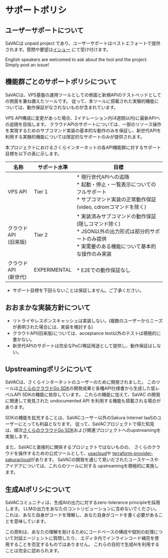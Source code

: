 # サポートポリシ

## ユーザーサポートについて

SaVACは unpaid project であり、ユーザーサポートはベストエフォートで提供されます。質問や要望は[イシュー](https://github.com/g1eng/savac/issues)
にて受け付けます。

English speakers are welcomed to ask about the tool and the project. Simply post an issue!

## 機能群ごとのサポートポリシについて

SaVACは、VPS基盤の運用ツールとしての側面と新規APIのテストベッドとしての側面を兼ね備えたツールです。
従って、本ツールに搭載された実験的機能については、動作保証がなされないものが含まれています。

VPS API構成に変更があった場合、2イテレーション内(4週間以内)に最新APIへの追随を目指します。
クラウドAPIのサポートについては、一部のリソース操作を実現するためのサブコマンド実装の基本的な動作のみを保証し、新世代APIを利用する実験的機能については限定的なサポートのみが提供されます。

本プロジェクトにおけるさくらインターネットの各API機能群に対するサポート目標を以下の表に示します。

| 名称                  | サポート水準       | 目標                                                                                            |
|---------------------|--------------|-----------------------------------------------------------------------------------------------|
| VPS API             | Tier 1       | * 現行世代APIへの追随 <br/>* 起動・停止・一覧表示についてのフルサポート<br/>* サブコマンド実装の正常動作保証 <br/>  (video, cdromコマンドを除く) |
| クラウドAPI <br/> (旧来版) | Tier 2       | * 実装済みサブコマンドの動作保証(隠しコマンド除く)<br/> * JSON以外の出力形式は部分的サポートのみ提供 <br/> * 実需要のある機能について基本的な操作のみ実装     |
| クラウドAPI <br/> (新世代) | EXPERIMENTAL | * E2Eでの動作保証なし                                                                                 |

* サポート目標を下回らないことは保証しません。ご了承ください。

## おおまかな実装方針について

* リトライやレスポンスキャッシュは実装しない。(複数のユーザーからニーズが表明された場合には、実装を検討する)
* クラウドAPI(旧来版)については、acceptance test以外のテストは積極的に書かない。
* 新世代APIのサポートは完全なPoC/検証用途として提供し、動作保証はしない。

## Upstreamingポリシについて

SaVACは、さくらインターネットのユーザーのために開発されました。
このツールは[さくらのクラウドGo SDK](https://github.com/sacloud/iaas-api-go)の開発成果と各種API仕様書から生成した低レベルAPI SDKの機能に依存しています。
これらの機能に加えて、SaVAC の開発に関連して発見された undocumented API を利用する機能も搭載される場合があります。

SDKの機能を拡充することは、SaVACユーザー以外のSakura Internet IaaSのユーザーにとっても利益となります。
従って、SaVACプロジェクトで得た知見は、順次[さくらのクラウドGo SDK](https://github.com/sacloud/iaas-api-go)および関連プロジェクトへのupstreamingを実施します。

また、SaVACと直接的に関係するプロジェクトではないものの、
さくらのクラウドを操作するための公式ツールとして、[usacloud](https://github.com/sacloud/usacloud)や
[terraform-provider-sakuracloud](https://github.com/sacloud/terraform-provider-sakuracloud)があります。
SaVACの開発を通じて見いだされたユースケースやアイデアについては、これらのツールに対する upstreamingを積極的に実施します。

## 生成AIポリシについて

SaVACコミュニティは、生成AIの出力に対するzero-tolerance principleを採用します。
LLMの出力をあなたのコントリビューションに含めないでください。
これは、あなた自身がコードを理解し、あなた自身がコードを書く必要があることを意味しています。

この原則は、あなたの理解を助けるためにコードベースの構成や個別の処理について対話エージェントに質問したり、
エディタ内でインラインコード補完を使用することを否定するものではありません。
これらの目的で生成AIを利用することは完全に認められます。